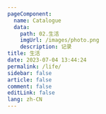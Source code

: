 ```yaml
---
pageComponent: 
  name: Catalogue
  data: 
    path: 02.生活
    imgUrl: /images/photo.png
    description: 记录
title: 生活
date: 2023-07-04 13:44:24
permalink: /life/
sidebar: false
article: false
comment: false
editLink: false
lang: zh-CN
---
```

